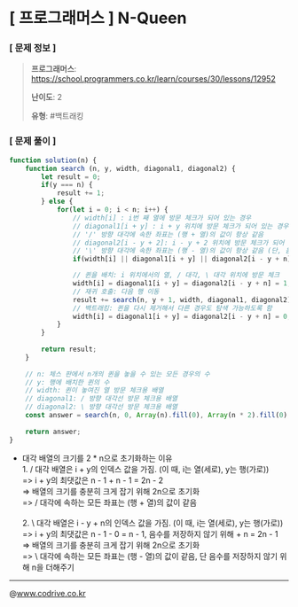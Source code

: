 # [ 프로그래머스 ] N-Queen

### [ 문제 정보 ]
> **프로그래머스**: https://school.programmers.co.kr/learn/courses/30/lessons/12952
> 
> **난이도**: 2
>
> **유형**: #백트래킹


### [ 문제 풀이 ]
```JavaScript
function solution(n) {
    function search (n, y, width, diagonal1, diagonal2) {
        let result = 0;
        if(y === n) {
            result += 1;
        } else {
            for(let i = 0; i < n; i++) {
                // width[i] : i번 째 열에 방문 체크가 되어 있는 경우
                // diagonal1[i + y] : i + y 위치에 방문 체크가 되어 있는 경우
                // '/' 방향 대각에 속한 좌표는 (행 + 열)의 값이 항상 같음
                // diagonal2[i - y + 2]: i - y + 2 위치에 방문 체크가 되어 있는 경우
                // '\' 방향 대각에 속한 좌표는 (행 - 열)의 값이 항상 같음 (단, 음수가 나오지 않게 하기 위해 n을 더해줌)
                if(width[i] || diagonal1[i + y] || diagonal2[i - y + n]) continue;

                // 퀸을 배치: i 위치에서의 열, / 대각, \ 대각 위치에 방문 체크
                width[i] = diagonal1[i + y] = diagonal2[i - y + n] = 1;
                // 재귀 호출: 다음 행 이동
                result += search(n, y + 1, width, diagonal1, diagonal2);
                // 백트래킹: 퀸을 다시 제거해서 다른 경우도 탐색 가능하도록 함
                width[i] = diagonal1[i + y] = diagonal2[i - y + n] = 0;
            }
        }
        
        return result;
    }
    
    // n: 체스 판에서 n개의 퀸을 놓을 수 있는 모든 경우의 수
    // y: 행에 배치한 퀸의 수
    // width: 퀸이 놓여진 열 방문 체크용 배열
    // diagonal1: / 방향 대각선 방문 체크용 배열
    // diagonal2: \ 방향 대각선 방문 체크용 배열
    const answer = search(n, 0, Array(n).fill(0), Array(n * 2).fill(0), Array(n * 2).fill(0));
    
    return answer;
}
```
* 대각 배열의 크기를 2 * n으로 초기화하는 이유<br>1.  / 대각 배열은 i + y의 인덱스 값을 가짐. (이 때, i는 열(세로), y는 행(가로))<br>=> i + y의 최댓값은 n - 1 + n - 1 = 2n - 2<br>=> 배열의 크기를 충분히 크게 잡기 위해 2n으로 초기화<br>=> / 대각에 속하는 모든 좌표는 (행 + 열)의 값이 같음<br><br>2.  \ 대각 배열은 i - y + n의 인덱스 값을 가짐. (이 때, i는 열(세로), y는 행(가로))<br>=> i + y의 최댓값은 n - 1 - 0 = n - 1, 음수를 저장하지 않기 위해 + n = 2n - 1<br>=> 배열의 크기를 충분히 크게 잡기 위해 2n으로 초기화<br>=> \ 대각에 속하는 모든 좌표는 (행 - 열)의 값이 같음, 단 음수를 저장하지 않기 위해 n을 더해주기


---
@www.codrive.co.kr